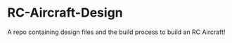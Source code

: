 # RC-Aircraft-Design

A repo containing design files and the build process to build an RC Aircraft!
